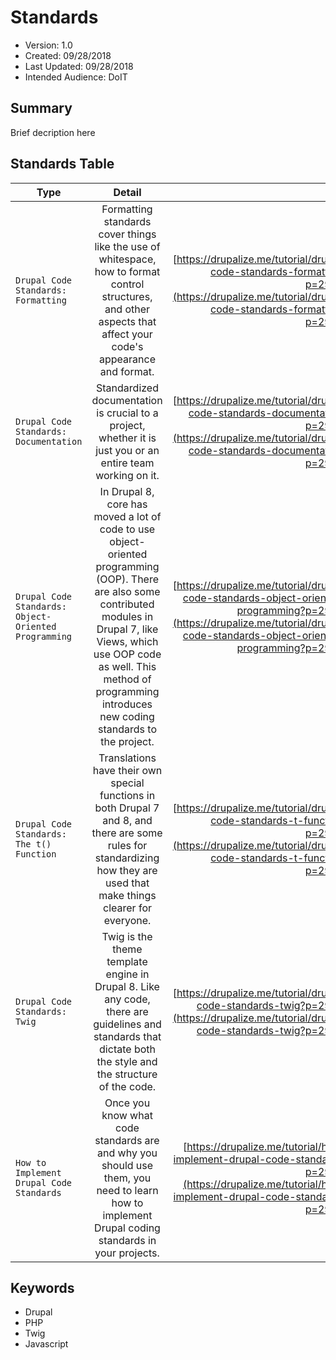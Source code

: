 # Standards

* Version: 1.0
* Created: 09/28/2018
* Last Updated: 09/28/2018
* Intended Audience: DoIT

## Summary

Brief decription here

## Standards Table

| Type | Detail | Link |
| ------- |:-------:| -------:|
| `Drupal Code Standards: Formatting` | Formatting standards cover things like the use of whitespace, how to format control structures, and other aspects that affect your code's appearance and format. | [https://drupalize.me/tutorial/drupal-code-standards-formatting?p=2902](https://drupalize.me/tutorial/drupal-code-standards-formatting?p=2902) |
| `Drupal Code Standards: Documentation` | Standardized documentation is crucial to a project, whether it is just you or an entire team working on it. | [https://drupalize.me/tutorial/drupal-code-standards-documentation?p=2902](https://drupalize.me/tutorial/drupal-code-standards-documentation?p=2902) |
| `Drupal Code Standards: Object-Oriented Programming` | In Drupal 8, core has moved a lot of code to use object-oriented programming (OOP). There are also some contributed modules in Drupal 7, like Views, which use OOP code as well. This method of programming introduces new coding standards to the project. | [https://drupalize.me/tutorial/drupal-code-standards-object-oriented-programming?p=2902](https://drupalize.me/tutorial/drupal-code-standards-object-oriented-programming?p=2902) |
| `Drupal Code Standards: The t() Function` | Translations have their own special functions in both Drupal 7 and 8, and there are some rules for standardizing how they are used that make things clearer for everyone. | [https://drupalize.me/tutorial/drupal-code-standards-t-function?p=2902](https://drupalize.me/tutorial/drupal-code-standards-t-function?p=2902) |
| `Drupal Code Standards: Twig` | Twig is the theme template engine in Drupal 8. Like any code, there are guidelines and standards that dictate both the style and the structure of the code. | [https://drupalize.me/tutorial/drupal-code-standards-twig?p=2902](https://drupalize.me/tutorial/drupal-code-standards-twig?p=2902) |
| `How to Implement Drupal Code Standards` | Once you know what code standards are and why you should use them, you need to learn how to implement Drupal coding standards in your projects. | [https://drupalize.me/tutorial/how-implement-drupal-code-standards?p=2902](https://drupalize.me/tutorial/how-implement-drupal-code-standards?p=2902) |

## Keywords

* Drupal
* PHP
* Twig
* Javascript
